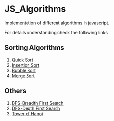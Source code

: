 # JS_Algorithms
Implementation of different algorithms in javascript.

For details understanding check the following links

## Sorting Algorithms
1. [Quick Sort](https://www.geeksforgeeks.org/quick-sort/)
2. [Insertion Sort](https://www.softwaretestinghelp.com/insertion-sort/)
3. [Bubble Sort](https://www.tutorialspoint.com/data_structures_algorithms/bubble_sort_algorithm.htm)
4. [Merge Sort](https://www.tutorialspoint.com/data_structures_algorithms/merge_sort_algorithm.htm)

## Others
1. [BFS-Breadth First Search](https://www.javatpoint.com/breadth-first-search-algorithm)
2. [DFS-Depth First Search](https://www.javatpoint.com/depth-first-search-algorithm)
3. [Tower of Hanoi](https://www.guru99.com/program-for-tower-of-hanoi.html)
